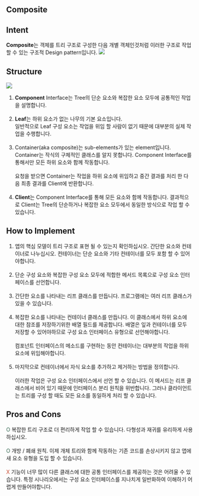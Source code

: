 Composite
---
## Intent
**Composite**는 객체를 트리 구조로 구성한 다음 개별 객체인것처럼 이러한 구조로 작업 할 수 있는 구조적 Design pattern입니다.
![](https://images.velog.io/images/chrishan/post/87a79cdb-9fe0-4db2-bf4f-678288d2d2aa/composite-2x.png)

## Structure
![](https://images.velog.io/images/chrishan/post/c7a56f60-0f6f-4326-9a9d-d5b85c396462/structure-en-indexed-2x.png)
1. **Component** Interface는 Tree의 단순 요소와 복잡한 요소 모두에 공통적인 작업을 설명합니다.<br /><br />
2. **Leaf**는 하위 요소가 없는 나무의 기본 요소입니다.<br />일반적으로 Leaf 구성 요소는 작업을 위임 할 사람이 없기 때문에 대부분의 실제 작업을 수행합니다.<br /><br />
3. Container(aka composite)는 sub-elements가 있는 element입니다. Container는 작식의 구체적인 클래스를 알지 못합니다. Component Interface를 통해서만 모든 하위 요소와 함께 작동합니다.<br /><br />요청을 받으면 Container는 작업을 하위 요소에 위임하고 중간 결과를 처리 한 다음 최종 결과를 Client에 반환합니다.<br /><br />
4. **Client**는 Component Interface를 통해 모든 요소와 함께 작동합니다. 결과적으로 Client는 Tree의 단순하거나 복잡한 요소 모두에서 동일한 방식으로 작업 할 수 있습니다.

## How to Implement
1. 앱의 핵심 모델이 트리 구조로 표현 될 수 있는지 확인하십시오. 간단한 요소와 컨테이너로 나누십시오. 컨테이너는 단순 요소와 기타 컨테이너를 모두 포함 할 수 있어야합니다.<br /><br />
2. 단순 구성 요소와 복잡한 구성 요소 모두에 적합한 메서드 목록으로 구성 요소 인터페이스를 선언합니다.<br /><br />
3. 간단한 요소를 나타내는 리프 클래스를 만듭니다. 프로그램에는 여러 리프 클래스가있을 수 있습니다.<br /><br />
4. 복잡한 요소를 나타내는 컨테이너 클래스를 만듭니다. 이 클래스에서 하위 요소에 대한 참조를 저장하기위한 배열 필드를 제공합니다. 배열은 잎과 컨테이너를 모두 저장할 수 있어야하므로 구성 요소 인터페이스 유형으로 선언해야합니다.<br /><br />컴포넌트 인터페이스의 메소드를 구현하는 동안 컨테이너는 대부분의 작업을 하위 요소에 위임해야합니다.<br /><br />
5. 마지막으로 컨테이너에서 자식 요소를 추가하고 제거하는 방법을 정의합니다.<br /><br />이러한 작업은 구성 요소 인터페이스에서 선언 할 수 있습니다. 이 메서드는 리프 클래스에서 비어 있기 때문에 인터페이스 분리 원칙을 위반합니다. 그러나 클라이언트는 트리를 구성 할 때도 모든 요소를 동일하게 처리 할 수 있습니다.

## Pros and Cons
<span style="color:#346751;">O</span> 복잡한 트리 구조로 더 편리하게 작업 할 수 있습니다. 다형성과 재귀를 유리하게 사용하십시오.<br /><br />
<span style="color:#346751;">O</span> 개방 / 폐쇄 원칙. 이제 개체 트리와 함께 작동하는 기존 코드를 손상시키지 않고 앱에 새 요소 유형을 도입 할 수 있습니다.<br /><br />
<span style="color:#C84B31;">X</span> 기능이 너무 많이 다른 클래스에 대한 공통 인터페이스를 제공하는 것은 어려울 수 있습니다. 특정 시나리오에서는 구성 요소 인터페이스를 지나치게 일반화하여 이해하기 어렵게 만들어야합니다.